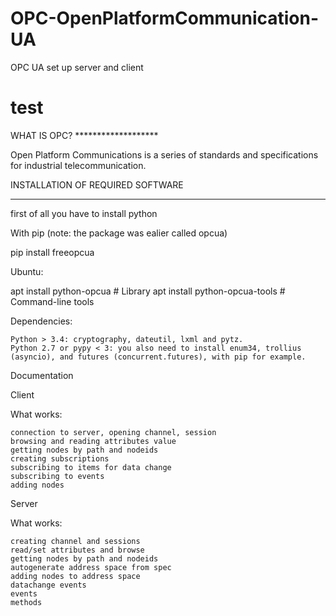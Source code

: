 # OPC-OpenPlatformCommunication-UA
OPC UA set up server and client

<h1>test</h1>
WHAT IS OPC?
*******************

Open Platform Communications is a series of standards and specifications for industrial telecommunication.


INSTALLATION OF REQUIRED SOFTWARE
****************************************

first of all you have to install python 

With pip (note: the package was ealier called opcua)

pip install freeopcua

Ubuntu:

apt install python-opcua        # Library
apt install python-opcua-tools  # Command-line tools

Dependencies:

    Python > 3.4: cryptography, dateutil, lxml and pytz.
    Python 2.7 or pypy < 3: you also need to install enum34, trollius (asyncio), and futures (concurrent.futures), with pip for example.

Documentation

Client

What works:

    connection to server, opening channel, session
    browsing and reading attributes value
    getting nodes by path and nodeids
    creating subscriptions
    subscribing to items for data change
    subscribing to events
    adding nodes
    
Server

What works:

    creating channel and sessions
    read/set attributes and browse
    getting nodes by path and nodeids
    autogenerate address space from spec
    adding nodes to address space
    datachange events
    events
    methods
